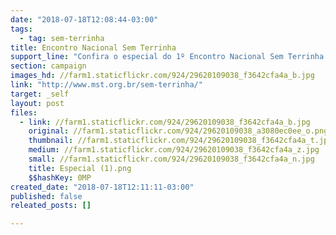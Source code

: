 ```yaml
---
date: "2018-07-18T12:08:44-03:00"
tags:
  - tag: sem-terrinha
title: Encontro Nacional Sem Terrinha
support_line: "Confira o especial do 1º Encontro Nacional Sem Terrinha "
section: campaign
images_hd: //farm1.staticflickr.com/924/29620109038_f3642cfa4a_b.jpg
link: "http://www.mst.org.br/sem-terrinha/"
target: _self
layout: post
files:
  - link: //farm1.staticflickr.com/924/29620109038_f3642cfa4a_b.jpg
    original: //farm1.staticflickr.com/924/29620109038_a3080ec0ee_o.png
    thumbnail: //farm1.staticflickr.com/924/29620109038_f3642cfa4a_t.jpg
    medium: //farm1.staticflickr.com/924/29620109038_f3642cfa4a_z.jpg
    small: //farm1.staticflickr.com/924/29620109038_f3642cfa4a_n.jpg
    title: Especial (1).png
    $$hashKey: 0MP
created_date: "2018-07-18T12:11:11-03:00"
published: false
releated_posts: []

---
```


